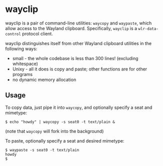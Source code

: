 # wayclip

wayclip is a pair of command-line utilities: `waycopy` and `waypaste`,
which allow access to the Wayland clipboard. Specifically, `wayclip`
is a `wlr-data-control` protocol client.

wayclip distinguishes itself from other Wayland clipboard utilities
in the following ways:
- small - the whole codebase is less than 300 lines! (excluding whitespace)
- Unixy - all it does is copy and paste; other functions are for other programs
- no dynamic memory allocation

## Usage

To copy data, just pipe it into `waycopy`, and optionally specify a seat and mimetype:

```
$ echo "howdy" | waycopy -s seat0 -t text/plain &
```
(note that `waycopy` will fork into the background)

To paste, optionally specify a seat and desired mimetype:
```
$ waypaste -s seat0 -t text/plain
howdy
$
```

